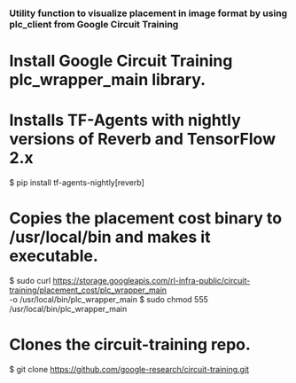### Utility function to visualize placement in image format by using plc_client from Google Circuit Training


# Install Google Circuit Training plc_wrapper_main library. 
# Installs TF-Agents with nightly versions of Reverb and TensorFlow 2.x
$  pip install tf-agents-nightly[reverb]
# Copies the placement cost binary to /usr/local/bin and makes it executable.
$  sudo curl https://storage.googleapis.com/rl-infra-public/circuit-training/placement_cost/plc_wrapper_main \
     -o  /usr/local/bin/plc_wrapper_main
$ sudo chmod 555 /usr/local/bin/plc_wrapper_main
# Clones the circuit-training repo.
$  git clone https://github.com/google-research/circuit-training.git


